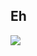 ## Eh
<img src='https://media3.giphy.com/media/BNz0sbqLqCn4s/giphy.gif?cid=790b7611f8588c66e198202118f16134d08ffbbcb3998281&rid=giphy.gif&ct=g'>
